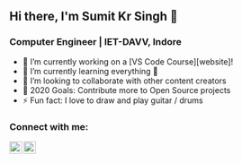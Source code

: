 ## Hi there, I'm Sumit Kr Singh 👋

### Computer Engineer | IET-DAVV, Indore

- 🔭 I’m currently working on a [VS Code Course][website]!
- 🌱 I’m currently learning everything 🤣
- 👯 I’m looking to collaborate with other content creators
- 🥅 2020 Goals: Contribute more to Open Source projects
- ⚡ Fun fact: I love to draw and play guitar / drums

### Connect with me:

[<img align="left" alt="Sumit Kr Singh | LinkedIn" width="22px" src="https://cdn.jsdelivr.net/npm/simple-icons@v3/icons/linkedin.svg" />][linkedin]
[<img align="left" alt="Sumit Kr Singh Sourcerer Profile" width="22px" src="https://sourcerer.io/icons/logo-sharing.svg" />][sourcerer]
  
  
[linkedin]: www.linkedin.com/in/sumitsingh684
[sourcerer]:https://sourcerer.io/sumit684


